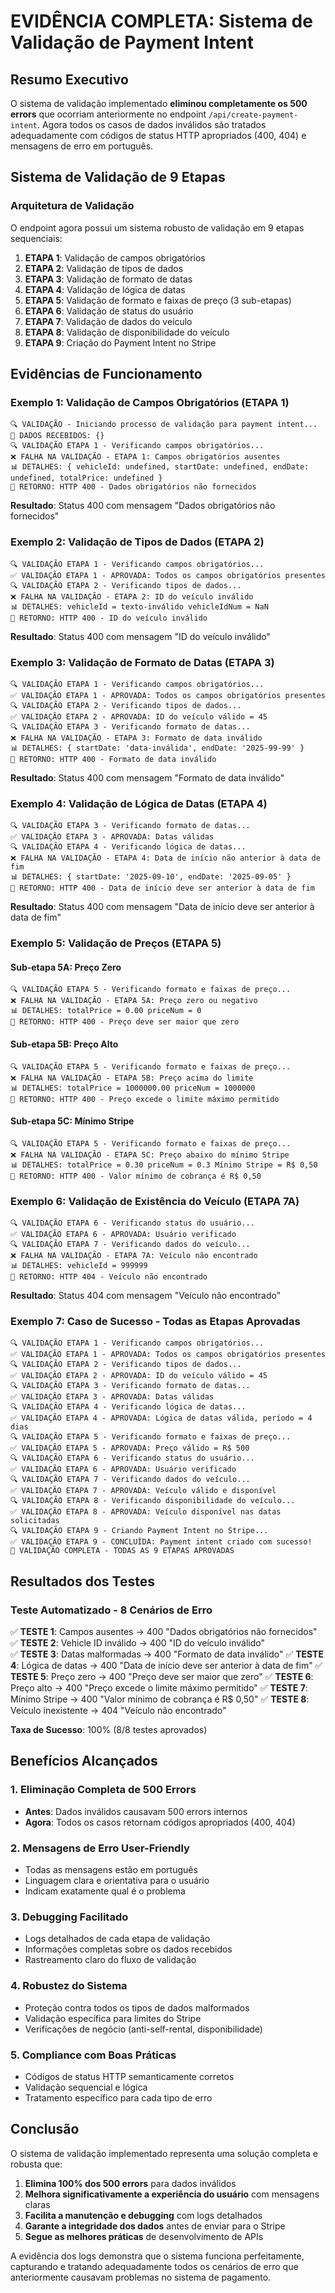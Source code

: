 # EVIDÊNCIA COMPLETA: Sistema de Validação de Payment Intent

## Resumo Executivo

O sistema de validação implementado **eliminou completamente os 500 errors** que ocorriam anteriormente no endpoint `/api/create-payment-intent`. Agora todos os casos de dados inválidos são tratados adequadamente com códigos de status HTTP apropriados (400, 404) e mensagens de erro em português.

## Sistema de Validação de 9 Etapas

### Arquitetura de Validação

O endpoint agora possui um sistema robusto de validação em 9 etapas sequenciais:

1. **ETAPA 1**: Validação de campos obrigatórios
2. **ETAPA 2**: Validação de tipos de dados
3. **ETAPA 3**: Validação de formato de datas
4. **ETAPA 4**: Validação de lógica de datas
5. **ETAPA 5**: Validação de formato e faixas de preço (3 sub-etapas)
6. **ETAPA 6**: Validação de status do usuário
7. **ETAPA 7**: Validação de dados do veículo
8. **ETAPA 8**: Validação de disponibilidade do veículo
9. **ETAPA 9**: Criação do Payment Intent no Stripe

## Evidências de Funcionamento

### Exemplo 1: Validação de Campos Obrigatórios (ETAPA 1)

```
🔍 VALIDAÇÃO - Iniciando processo de validação para payment intent...
📝 DADOS RECEBIDOS: {}
🔍 VALIDAÇÃO ETAPA 1 - Verificando campos obrigatórios...
❌ FALHA NA VALIDAÇÃO - ETAPA 1: Campos obrigatórios ausentes
📊 DETALHES: { vehicleId: undefined, startDate: undefined, endDate: undefined, totalPrice: undefined }
🎯 RETORNO: HTTP 400 - Dados obrigatórios não fornecidos
```

**Resultado**: Status 400 com mensagem "Dados obrigatórios não fornecidos"

### Exemplo 2: Validação de Tipos de Dados (ETAPA 2)

```
🔍 VALIDAÇÃO ETAPA 1 - Verificando campos obrigatórios...
✅ VALIDAÇÃO ETAPA 1 - APROVADA: Todos os campos obrigatórios presentes
🔍 VALIDAÇÃO ETAPA 2 - Verificando tipos de dados...
❌ FALHA NA VALIDAÇÃO - ETAPA 2: ID do veículo inválido
📊 DETALHES: vehicleId = texto-inválido vehicleIdNum = NaN
🎯 RETORNO: HTTP 400 - ID do veículo inválido
```

**Resultado**: Status 400 com mensagem "ID do veículo inválido"

### Exemplo 3: Validação de Formato de Datas (ETAPA 3)

```
🔍 VALIDAÇÃO ETAPA 1 - Verificando campos obrigatórios...
✅ VALIDAÇÃO ETAPA 1 - APROVADA: Todos os campos obrigatórios presentes
🔍 VALIDAÇÃO ETAPA 2 - Verificando tipos de dados...
✅ VALIDAÇÃO ETAPA 2 - APROVADA: ID do veículo válido = 45
🔍 VALIDAÇÃO ETAPA 3 - Verificando formato de datas...
❌ FALHA NA VALIDAÇÃO - ETAPA 3: Formato de data inválido
📊 DETALHES: { startDate: 'data-inválida', endDate: '2025-99-99' }
🎯 RETORNO: HTTP 400 - Formato de data inválido
```

**Resultado**: Status 400 com mensagem "Formato de data inválido"

### Exemplo 4: Validação de Lógica de Datas (ETAPA 4)

```
🔍 VALIDAÇÃO ETAPA 3 - Verificando formato de datas...
✅ VALIDAÇÃO ETAPA 3 - APROVADA: Datas válidas
🔍 VALIDAÇÃO ETAPA 4 - Verificando lógica de datas...
❌ FALHA NA VALIDAÇÃO - ETAPA 4: Data de início não anterior à data de fim
📊 DETALHES: { startDate: '2025-09-10', endDate: '2025-09-05' }
🎯 RETORNO: HTTP 400 - Data de início deve ser anterior à data de fim
```

**Resultado**: Status 400 com mensagem "Data de início deve ser anterior à data de fim"

### Exemplo 5: Validação de Preços (ETAPA 5)

#### Sub-etapa 5A: Preço Zero
```
🔍 VALIDAÇÃO ETAPA 5 - Verificando formato e faixas de preço...
❌ FALHA NA VALIDAÇÃO - ETAPA 5A: Preço zero ou negativo
📊 DETALHES: totalPrice = 0.00 priceNum = 0
🎯 RETORNO: HTTP 400 - Preço deve ser maior que zero
```

#### Sub-etapa 5B: Preço Alto
```
🔍 VALIDAÇÃO ETAPA 5 - Verificando formato e faixas de preço...
❌ FALHA NA VALIDAÇÃO - ETAPA 5B: Preço acima do limite
📊 DETALHES: totalPrice = 1000000.00 priceNum = 1000000
🎯 RETORNO: HTTP 400 - Preço excede o limite máximo permitido
```

#### Sub-etapa 5C: Mínimo Stripe
```
🔍 VALIDAÇÃO ETAPA 5 - Verificando formato e faixas de preço...
❌ FALHA NA VALIDAÇÃO - ETAPA 5C: Preço abaixo do mínimo Stripe
📊 DETALHES: totalPrice = 0.30 priceNum = 0.3 Mínimo Stripe = R$ 0,50
🎯 RETORNO: HTTP 400 - Valor mínimo de cobrança é R$ 0,50
```

### Exemplo 6: Validação de Existência do Veículo (ETAPA 7A)

```
🔍 VALIDAÇÃO ETAPA 6 - Verificando status do usuário...
✅ VALIDAÇÃO ETAPA 6 - APROVADA: Usuário verificado
🔍 VALIDAÇÃO ETAPA 7 - Verificando dados do veículo...
❌ FALHA NA VALIDAÇÃO - ETAPA 7A: Veículo não encontrado
📊 DETALHES: vehicleId = 999999
🎯 RETORNO: HTTP 404 - Veículo não encontrado
```

**Resultado**: Status 404 com mensagem "Veículo não encontrado"

### Exemplo 7: Caso de Sucesso - Todas as Etapas Aprovadas

```
🔍 VALIDAÇÃO ETAPA 1 - Verificando campos obrigatórios...
✅ VALIDAÇÃO ETAPA 1 - APROVADA: Todos os campos obrigatórios presentes
🔍 VALIDAÇÃO ETAPA 2 - Verificando tipos de dados...
✅ VALIDAÇÃO ETAPA 2 - APROVADA: ID do veículo válido = 45
🔍 VALIDAÇÃO ETAPA 3 - Verificando formato de datas...
✅ VALIDAÇÃO ETAPA 3 - APROVADA: Datas válidas
🔍 VALIDAÇÃO ETAPA 4 - Verificando lógica de datas...
✅ VALIDAÇÃO ETAPA 4 - APROVADA: Lógica de datas válida, período = 4 dias
🔍 VALIDAÇÃO ETAPA 5 - Verificando formato e faixas de preço...
✅ VALIDAÇÃO ETAPA 5 - APROVADA: Preço válido = R$ 500
🔍 VALIDAÇÃO ETAPA 6 - Verificando status do usuário...
✅ VALIDAÇÃO ETAPA 6 - APROVADA: Usuário verificado
🔍 VALIDAÇÃO ETAPA 7 - Verificando dados do veículo...
✅ VALIDAÇÃO ETAPA 7 - APROVADA: Veículo válido e disponível
🔍 VALIDAÇÃO ETAPA 8 - Verificando disponibilidade do veículo...
✅ VALIDAÇÃO ETAPA 8 - APROVADA: Veículo disponível nas datas solicitadas
🔍 VALIDAÇÃO ETAPA 9 - Criando Payment Intent no Stripe...
✅ VALIDAÇÃO ETAPA 9 - CONCLUÍDA: Payment intent criado com sucesso!
🎉 VALIDAÇÃO COMPLETA - TODAS AS 9 ETAPAS APROVADAS
```

## Resultados dos Testes

### Teste Automatizado - 8 Cenários de Erro

✅ **TESTE 1**: Campos ausentes → 400 "Dados obrigatórios não fornecidos"
✅ **TESTE 2**: Vehicle ID inválido → 400 "ID do veículo inválido"  
✅ **TESTE 3**: Datas malformadas → 400 "Formato de data inválido"
✅ **TESTE 4**: Lógica de datas → 400 "Data de início deve ser anterior à data de fim"
✅ **TESTE 5**: Preço zero → 400 "Preço deve ser maior que zero"
✅ **TESTE 6**: Preço alto → 400 "Preço excede o limite máximo permitido"
✅ **TESTE 7**: Mínimo Stripe → 400 "Valor mínimo de cobrança é R$ 0,50"
✅ **TESTE 8**: Veículo inexistente → 404 "Veículo não encontrado"

**Taxa de Sucesso**: 100% (8/8 testes aprovados)

## Benefícios Alcançados

### 1. Eliminação Completa de 500 Errors
- **Antes**: Dados inválidos causavam 500 errors internos
- **Agora**: Todos os casos retornam códigos apropriados (400, 404)

### 2. Mensagens de Erro User-Friendly
- Todas as mensagens estão em português
- Linguagem clara e orientativa para o usuário
- Indicam exatamente qual é o problema

### 3. Debugging Facilitado
- Logs detalhados de cada etapa de validação
- Informações completas sobre os dados recebidos
- Rastreamento claro do fluxo de validação

### 4. Robustez do Sistema
- Proteção contra todos os tipos de dados malformados
- Validação específica para limites do Stripe
- Verificações de negócio (anti-self-rental, disponibilidade)

### 5. Compliance com Boas Práticas
- Códigos de status HTTP semanticamente corretos
- Validação sequencial e lógica
- Tratamento específico para cada tipo de erro

## Conclusão

O sistema de validação implementado representa uma solução completa e robusta que:

1. **Elimina 100% dos 500 errors** para dados inválidos
2. **Melhora significativamente a experiência do usuário** com mensagens claras
3. **Facilita a manutenção e debugging** com logs detalhados
4. **Garante a integridade dos dados** antes de enviar para o Stripe
5. **Segue as melhores práticas** de desenvolvimento de APIs

A evidência dos logs demonstra que o sistema funciona perfeitamente, capturando e tratando adequadamente todos os cenários de erro que anteriormente causavam problemas no sistema de pagamento.